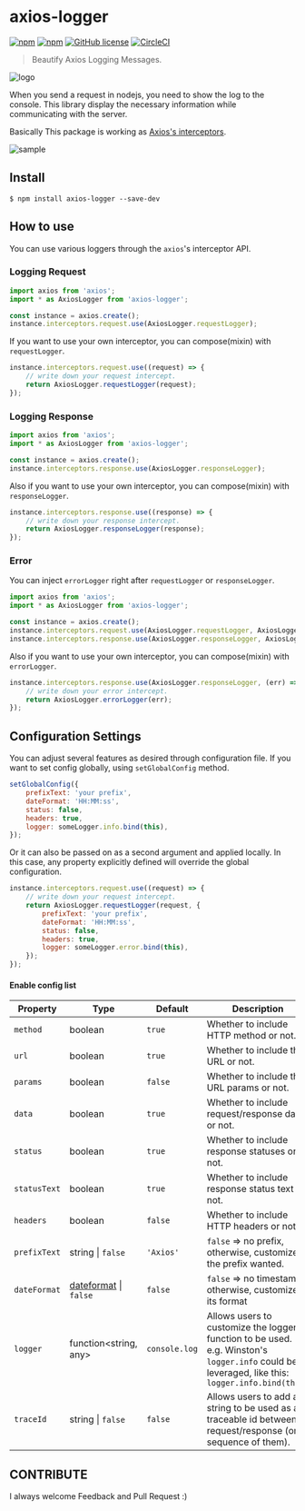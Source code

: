 # axios-logger

[![npm](https://img.shields.io/npm/v/axios-logger.svg)](https://www.npmjs.com/package/axios-logger)
[![npm](https://img.shields.io/npm/dm/axios-logger.svg)](https://www.npmjs.com/package/axios-logger)
[![GitHub license](https://img.shields.io/github/license/hg-pyun/axios-logger.svg)](https://github.com/hg-pyun/axios-logger/blob/master/LICENSE)
[![CircleCI](https://circleci.com/gh/hg-pyun/axios-logger/tree/master.svg?style=svg)](https://circleci.com/gh/hg-pyun/axios-logger/tree/master)

> Beautify Axios Logging Messages.

![logo](https://user-images.githubusercontent.com/10627668/71610488-dbdd5c80-2bd4-11ea-8a8a-15c0328bba0b.png)

When you send a request in nodejs, you need to show the log to the console.
This library display the necessary information while communicating with the server.

Basically This package is working as [Axios's interceptors](https://github.com/axios/axios#interceptors).

![sample](https://user-images.githubusercontent.com/10627668/41816761-1700b662-77c8-11e8-80d4-7d223169364a.png)

## Install

```
$ npm install axios-logger --save-dev
```

## How to use

You can use various loggers through the `axios`'s interceptor API.

### Logging Request

```javascript
import axios from 'axios';
import * as AxiosLogger from 'axios-logger';

const instance = axios.create();
instance.interceptors.request.use(AxiosLogger.requestLogger);
```

If you want to use your own interceptor, you can compose(mixin) with `requestLogger`.

```javascript
instance.interceptors.request.use((request) => {
    // write down your request intercept.
    return AxiosLogger.requestLogger(request);
});
```

### Logging Response

```javascript
import axios from 'axios';
import * as AxiosLogger from 'axios-logger';

const instance = axios.create();
instance.interceptors.response.use(AxiosLogger.responseLogger);
```

Also if you want to use your own interceptor, you can compose(mixin) with `responseLogger`.

```javascript
instance.interceptors.response.use((response) => {
    // write down your response intercept.
    return AxiosLogger.responseLogger(response);
});
```

### Error

You can inject `errorLogger` right after `requestLogger` or `responseLogger`.

```javascript
import axios from 'axios';
import * as AxiosLogger from 'axios-logger';

const instance = axios.create();
instance.interceptors.request.use(AxiosLogger.requestLogger, AxiosLogger.errorLogger);
instance.interceptors.response.use(AxiosLogger.responseLogger, AxiosLogger.errorLogger);
```

Also if you want to use your own interceptor, you can compose(mixin) with `errorLogger`.

```javascript
instance.interceptors.response.use(AxiosLogger.responseLogger, (err) => {
    // write down your error intercept.
    return AxiosLogger.errorLogger(err);
});
```

## Configuration Settings

You can adjust several features as desired through configuration file.
If you want to set config globally, using `setGlobalConfig` method.

```javascript
setGlobalConfig({
    prefixText: 'your prefix',
    dateFormat: 'HH:MM:ss',
    status: false,
    headers: true,
    logger: someLogger.info.bind(this),
});
```

Or it can also be passed on as a second argument and applied locally. In this case, any property explicitly defined will
override the global configuration.

```javascript
instance.interceptors.request.use((request) => {
    // write down your request intercept.
    return AxiosLogger.requestLogger(request, {
        prefixText: 'your prefix',
        dateFormat: 'HH:MM:ss',
        status: false,
        headers: true,
        logger: someLogger.error.bind(this),
    });
});
```

#### Enable config list

| Property     | Type                                                                | Default       | Description                                                                                                                                    |
| ------------ | ------------------------------------------------------------------- | ------------- | ---------------------------------------------------------------------------------------------------------------------------------------------- |
| `method`     | boolean                                                             | `true`        | Whether to include HTTP method or not.                                                                                                         |
| `url`        | boolean                                                             | `true`        | Whether to include the URL or not.                                                                                                             |
| `params`     | boolean                                                             | `false`       | Whether to include the URL params or not.                                                                                                      |
| `data`       | boolean                                                             | `true`        | Whether to include request/response data or not.                                                                                               |
| `status`     | boolean                                                             | `true`        | Whether to include response statuses or not.                                                                                                   |
| `statusText` | boolean                                                             | `true`        | Whether to include response status text or not.                                                                                                |
| `headers`    | boolean                                                             | `false`       | Whether to include HTTP headers or not.                                                                                                        |
| `prefixText` | string \| `false`                                                   | `'Axios'`     | `false` => no prefix, otherwise, customize the prefix wanted.                                                                                  |
| `dateFormat` | [dateformat](https://github.com/felixge/node-dateformat) \| `false` | `false`       | `false` => no timestamp, otherwise, customize its format                                                                                       |
| `logger`     | function<string, any>                                               | `console.log` | Allows users to customize the logger function to be used. e.g. Winston's `logger.info` could be leveraged, like this: `logger.info.bind(this)` |
| `traceId`    | string \| `false`                                                   | `false`       | Allows users to add a string to be used as a traceable id between request/response (or a sequence of them).                                    |

## CONTRIBUTE

I always welcome Feedback and Pull Request :)
